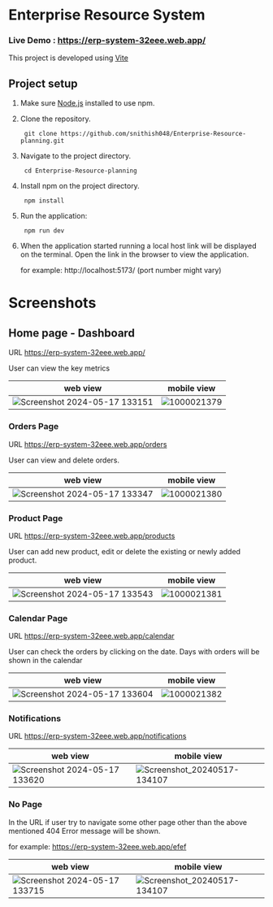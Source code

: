 # Enterprise Resource System

### Live Demo : https://erp-system-32eee.web.app/

This project is developed using [Vite](https://vitejs.dev/guide/)

## Project setup

1. Make sure [Node.js](https://nodejs.org/en/download/package-manager) installed to use npm. 

2. Clone the repository.

        git clone https://github.com/snithish048/Enterprise-Resource-planning.git

3. Navigate to the project directory.

        cd Enterprise-Resource-planning

4. Install npm on the project directory.

        npm install 

5. Run the application:

        npm run dev

6. When the application started running a local host link will be displayed on the terminal.
  Open the link in the browser to view the application.

    for example:  http://localhost:5173/ (port number might vary)

# Screenshots

## Home page - Dashboard

 URL https://erp-system-32eee.web.app/

User can view the key metrics

| web view | mobile view|
|----------|------------|
|![Screenshot 2024-05-17 133151](https://github.com/snithish048/Enterprise-Resource-planning/assets/56190555/d6f70d99-c3a9-4d0b-abda-cf87c5f8e8cd)|![1000021379](https://github.com/snithish048/Enterprise-Resource-planning/assets/56190555/f445c05a-2690-4e5e-8a86-e459c39d3a21)|






### Orders Page

  URL https://erp-system-32eee.web.app/orders

  User can view and delete orders.

| web view | mobile view|
|----------|------------|
|![Screenshot 2024-05-17 133347](https://github.com/snithish048/Enterprise-Resource-planning/assets/56190555/802b1455-2bf0-425c-bcf3-89d1a00d964f)|![1000021380](https://github.com/snithish048/Enterprise-Resource-planning/assets/56190555/4c8673fc-da5a-408b-a436-e9a61e295753)|






### Product Page

 URL https://erp-system-32eee.web.app/products

 User can add new product, edit or delete the existing or newly added product.

| web view | mobile view|
|----------|------------|
|![Screenshot 2024-05-17 133543](https://github.com/snithish048/Enterprise-Resource-planning/assets/56190555/b8e7e5d0-4d1e-4626-bd65-35fa3166085d)|![1000021381](https://github.com/snithish048/Enterprise-Resource-planning/assets/56190555/832bc432-3c91-4785-b052-583073df4931)|






### Calendar Page

  URL https://erp-system-32eee.web.app/calendar
  
  User can check the orders by clicking on the date. Days with orders will be shown in the calendar 

| web view | mobile view|
|----------|------------|
|![Screenshot 2024-05-17 133604](https://github.com/snithish048/Enterprise-Resource-planning/assets/56190555/8277d128-4014-4ab5-ad91-68d9b5127d3d)|![1000021382](https://github.com/snithish048/Enterprise-Resource-planning/assets/56190555/c658e9a5-82ad-48ae-ab39-83d0464a3bdd)|





### Notifications

  URL https://erp-system-32eee.web.app/notifications

| web view | mobile view|
|----------|------------|
|![Screenshot 2024-05-17 133620](https://github.com/snithish048/Enterprise-Resource-planning/assets/56190555/d3721590-ee30-4592-9eee-4de9408849df)|![Screenshot_20240517-134107](https://github.com/snithish048/Enterprise-Resource-planning/assets/56190555/352de2e7-5d22-4afd-8c77-c866e369383a)|



### No Page

In the URL if user try to navigate some other page other than the above mentioned 404 Error message will be shown.


  for example: https://erp-system-32eee.web.app/efef 

  



| web view | mobile view|
|----------|------------|
|![Screenshot 2024-05-17 133715](https://github.com/snithish048/Enterprise-Resource-planning/assets/56190555/be3be7aa-f250-49e4-9e04-37b44529a720)|![Screenshot_20240517-134107](https://github.com/snithish048/Enterprise-Resource-planning/assets/56190555/352de2e7-5d22-4afd-8c77-c866e369383a)|






